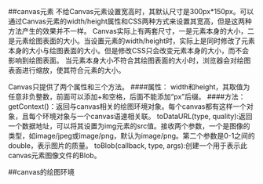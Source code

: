 ##canvas元素
不给Canvas元素设置宽高时，其默认尺寸是300px*150px。可以通过Canvas元素的width/height属性和CSS两种方式来设置其宽高，但是这两种方法产生的效果并不一样。
Canvas实际上有两套尺寸，一是元素本身的大小，二是元素绘图表面的大小。当设置元素的width/height时，实际上是同时修改了元素本身的大小与绘图表面的大小。但是修改CSS只会改变元素本身的大小，而不会影响到绘图表面。
当元素本身大小不符合其绘图表面的大小时，浏览器会对绘图表面进行缩放，使其符合元素的大小。

Canvas只提供了两个属性和三个方法。
####属性：
width和height，其取值为任意非负整数，前面可以添加+和空格，后面不能添加“px”后缀。
####方法：
getContext()：返回与canvas相关的绘图环境对象。每个canvas都有这样一个对象，且每个环境对象与一个canvas语速相关联。
toDataURL(type, quality):返回一个数据地址，可以将其设置为img元素的src值。接收两个参数，一个是图像的类型，如image/jpeg或image/png，默认为image/png。第二个参数是0-1之间的double，表示图片的质量。
toBlob(callback, type, args):创建一个用于表示此canvas元素图像文件的Blob。

##canvas的绘图环境












